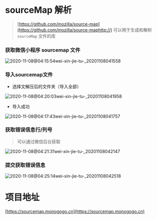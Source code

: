 # sourceMap 解析
> [https://github.com/mozilla/source-map](https://github.com/mozilla/source-maphttp://) 可以用于生成和解析 `sourceMap` 文件的库

### 获取微信小程序 sourcemap 文件
![2020-11-08@04:15:54wei-xin-jie-tu-_20201108041558](https://images.monogogo.cn/2020-11-08@04:15:54wei-xin-jie-tu-_20201108041558.png?imageMogr2/auto-orient/thumbnail/700x/blur/1x0/quality/100|imageslim)

### 导入sourcemap文件
- 选择文解压后的文件夹（导入全部）

![2020-11-08@04:20:03wei-xin-jie-tu-_20201108041958](https://images.monogogo.cn/2020-11-08@04:20:03wei-xin-jie-tu-_20201108041958.png?imageMogr2/auto-orient/thumbnail/700x/blur/1x0/quality/100|imageslim)
- 导入成功

![2020-11-08@04:17:43wei-xin-jie-tu-_20201108041757](https://images.monogogo.cn/2020-11-08@04:17:43wei-xin-jie-tu-_20201108041757.png?imageMogr2/auto-orient/thumbnail/700x/blur/1x0/quality/100|imageslim)

### 获取错误信息行/列号
> 可以通过微信后台获取

![2020-11-08@04:21:31wei-xin-jie-tu-_20201108042147](https://images.monogogo.cn/2020-11-08@04:21:31wei-xin-jie-tu-_20201108042147.png?imageMogr2/auto-orient/thumbnail/700x/blur/1x0/quality/100|imageslim)

### 提交获取错误信息
![2020-11-08@04:25:14wei-xin-jie-tu-_20201108042518](https://images.monogogo.cn/2020-11-08@04:25:14wei-xin-jie-tu-_20201108042518.png?imageMogr2/auto-orient/thumbnail/700x/blur/1x0/quality/100|imageslim)

# 项目地址
[https://sourcemap.monogogo.cn](https://sourcemap.monogogo.cn)
